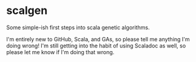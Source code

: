 # scalgen
Some simple-ish first steps into scala genetic algorithms.

I'm entirely new to GitHub, Scala, and GAs, so please tell me anything I'm doing wrong!
I'm still getting into the habit of using Scaladoc as well, so please let me know if I'm doing that wrong.
